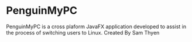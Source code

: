 # PenguinMyPC
PenguinMyPC is a cross plaform JavaFX application developed to assist in the process of switching users to Linux.
Created By Sam Thyen
